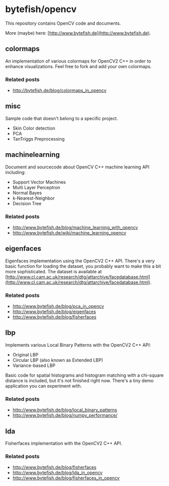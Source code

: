 # bytefish/opencv #

This repository contains OpenCV code and documents.

More (maybe) here: [http://www.bytefish.de](http://www.bytefish.de).

## colormaps ##

An implementation of various colormaps for OpenCV2 C++ in order to enhance visualizations. Feel free to fork and add your own colormaps.

### Related posts ###

* http://bytefish.de/blog/colormaps_in_opencv
  
## misc ##

Sample code that doesn't belong to a specific project. 

* Skin Color detection
* PCA
* TanTriggs Preprocessing

## machinelearning ##

Document and sourcecode about OpenCV C++ machine learning API including:

* Support Vector Machines
* Multi Layer Perceptron
* Normal Bayes
* k-Nearest-Neighbor
* Decision Tree

### Related posts ###
  
* http://www.bytefish.de/blog/machine_learning_with_opencv
* http://www.bytefish.de/wiki/machine_learning_opencv

## eigenfaces ##

Eigenfaces implementation using the OpenCV2 C++ API. There's a very basic function for loading the dataset, you probably want to make this a bit more sophisticated. The dataset is available at [http://www.cl.cam.ac.uk/research/dtg/attarchive/facedatabase.html](http://www.cl.cam.ac.uk/research/dtg/attarchive/facedatabase.html).

### Related posts ###

* http://www.bytefish.de/blog/pca_in_opencv
* http://www.bytefish.de/blog/eigenfaces
* http://www.bytefish.de/blog/fisherfaces
  
## lbp ##

Implements various Local Binary Patterns with the OpenCV2 C++ API:
  
* Original LBP
* Circular LBP (also known as Extended LBP)
* Variance-based LBP

Basic code for spatial histograms and histogram matching with a chi-square distance is included, but it's not finished right now. There's a tiny demo application you can experiment with.

### Related posts ###

* http://www.bytefish.de/blog/local_binary_patterns
* http://www.bytefish.de/blog/numpy_performance/
  
## lda ##

Fisherfaces implementation with the OpenCV2 C++ API. 

### Related posts ###

* http://www.bytefish.de/blog/fisherfaces
* http://www.bytefish.de/blog/lda_in_opencv
* http://www.bytefish.de/blog/fisherfaces_in_opencv

